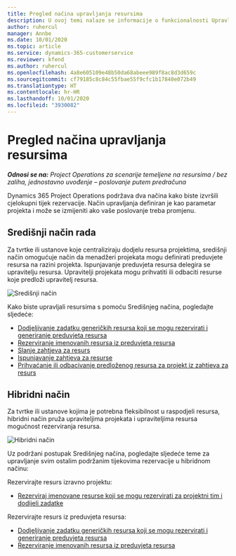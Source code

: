 ```yaml
---
title: Pregled načina upravljanja resursima
description: U ovoj temi nalaze se informacije o funkcionalnosti Upravljanja resursima u sustavu Dynamics 365 Project Operations.
author: ruhercul
manager: Annbe
ms.date: 10/01/2020
ms.topic: article
ms.service: dynamics-365-customerservice
ms.reviewer: kfend
ms.author: ruhercul
ms.openlocfilehash: 4a8e605109e48b50da68abeee989f8ac8d3d659c
ms.sourcegitcommit: cf79185c8c84c55fbae55f9cfc1b17840e072b49
ms.translationtype: HT
ms.contentlocale: hr-HR
ms.lasthandoff: 10/01/2020
ms.locfileid: "3930082"
---
```

# <a name="resource-management-modes-overview"></a>Pregled načina upravljanja resursima

_**Odnosi se na:** Project Operations za scenarije temeljene na resursima / bez zaliha, jednostavno uvođenje – poslovanje putem predračuna_


Dynamics 365 Project Operations podržava dva načina kako biste izvršili cjelokupni tijek rezervacije. Način upravljanja definiran je kao parametar projekta i može se izmijeniti ako vaše poslovanje treba promjenu.    

## <a name="central-mode"></a>Središnji način rada
Za tvrtke ili ustanove koje centraliziraju dodjelu resursa projektima, središnji način omogućuje način da menadžeri projekata mogu definirati preduvjete resursa na razini projekta. Ispunjavanje preduvjeta resursa delegira se upravitelju resursa. Upravitelji projekata mogu prihvatiti ili odbaciti resurse koje predloži upravitelj resursa.

![Središnji način](./media/resource-management-central.png)

Kako biste upravljali resursima s pomoću Središnjeg načina, pogledajte sljedeće:

- [Dodjeljivanje zadatku generičkih resursa koji se mogu rezervirati i generiranje preduvjeta resursa](https://docs.microsoft.com/dynamics365/project-service/assign-generic-bookable-resource)
- [Rezerviranje imenovanih resursa iz preduvjeta resursa](https://docs.microsoft.com/dynamics365/project-service/book-named-resource)
- [Slanje zahtjeva za resurs](https://docs.microsoft.com/dynamics365/project-service/submit-resource-request)
- [Ispunjavanje zahtjeva za resurse](https://docs.microsoft.com/dynamics365/project-service/resource-management-fulfill-requests)
- [Prihvaćanje ili odbacivanje predloženog resursa za projekt iz zahtjeva za resurs](https://docs.microsoft.com/dynamics365/project-service/accept-reject-proposed-resource)

## <a name="hybrid-mode"></a>Hibridni način
Za tvrtke ili ustanove kojima je potrebna fleksibilnost u raspodjeli resursa, hibridni način pruža upraviteljima projekata i upraviteljima resursa mogućnost rezerviranja resursa.

![Hibridni način](./media/resource-management-hybrid.png)

Uz podržani postupak Središnjeg načina, pogledajte sljedeće teme za upravljanje svim ostalim podržanim tijekovima rezervacije u hibridnom načinu:

Rezervirajte resurs izravno projektu:
- [Rezerviraj imenovane resurse koji se mogu rezervirati za projektni tim i dodijeli zadatke](https://docs.microsoft.com/dynamics365/project-service/assign-named-bookable-resource)

Rezervirajte resurs iz preduvjeta resursa:
- [Dodjeljivanje zadatku generičkih resursa koji se mogu rezervirati i generiranje preduvjeta resursa](https://docs.microsoft.com/dynamics365/project-service/assign-generic-bookable-resource)
- [Rezerviranje imenovanih resursa iz preduvjeta resursa](https://docs.microsoft.com/dynamics365/project-service/book-named-resource)
